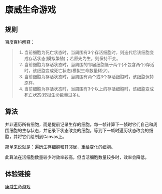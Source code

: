 # 康威生命游戏

## 规则

百度百科解释：
> 1. 当前细胞为死亡状态时，当周围有3个存活细胞时，则迭代后该细胞变成存活状态(模拟繁殖)；若原先为生，则保持不变。
> 2. 当前细胞为存活状态时，当周围的邻居细胞低于两个(不包含两个)存活时，该细胞变成死亡状态(模拟生命数量稀少)。
> 3. 当前细胞为存活状态时，当周围有两个或3个存活细胞时，该细胞保持原样。
> 4. 当前细胞为存活状态时，当周围有3个以上的存活细胞时，该细胞变成死亡状态(模拟生命数量过多)。

## 算法

并非遍历所有细胞，而是提前记录生存的细胞，每一帧计算下一帧时它们自己和周围细胞的生存状态，并记录下状态改变的细胞。等到下一帧时遍历状态改变的细胞，并将它们绘制到Canvas上。

简单来说就是：遍历生存细胞和其邻居，重绘变化的细胞。

此算法在活细胞数量较少时效率较高，但当活细胞数量较多时，效率会降低。

## 体验链接

[康威生命游戏](https://1045290202.github.io/game_of_life/)
